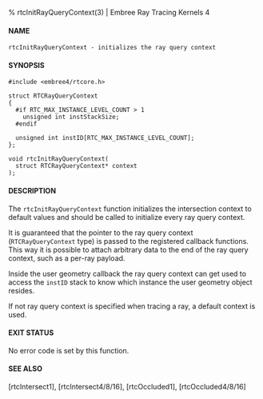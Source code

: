 % rtcInitRayQueryContext(3) | Embree Ray Tracing Kernels 4

#### NAME

    rtcInitRayQueryContext - initializes the ray query context

#### SYNOPSIS

    #include <embree4/rtcore.h>

    struct RTCRayQueryContext
    {
      #if RTC_MAX_INSTANCE_LEVEL_COUNT > 1
        unsigned int instStackSize;
      #endif
      
      unsigned int instID[RTC_MAX_INSTANCE_LEVEL_COUNT];
    };

    void rtcInitRayQueryContext(
      struct RTCRayQueryContext* context
    );

#### DESCRIPTION

The `rtcInitRayQueryContext` function initializes the intersection
context to default values and should be called to initialize every
ray query context.

It is guaranteed that the pointer to the ray query context
(`RTCRayQueryContext` type) is passed to the registered callback
functions. This way it is possible to attach arbitrary data to the end
of the ray query context, such as a per-ray payload.

Inside the user geometry callback the ray query context can get
used to access the `instID` stack to know which instance the user
geometry object resides.

If not ray query context is specified when tracing a ray, a default
context is used.

#### EXIT STATUS

No error code is set by this function.

#### SEE ALSO

[rtcIntersect1], [rtcIntersect4/8/16], [rtcOccluded1], [rtcOccluded4/8/16]
